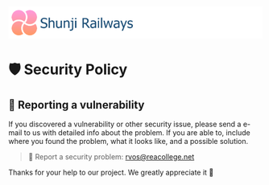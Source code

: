 <img src="https://github.com/RubenTheCoder/Shunji-Railways-GitHub/blob/github/.github/images/Banner%202-small.png">

# 🛡 Security Policy

## 🚨 Reporting a vulnerability

If you discovered a vulnerability or other security issue, please send a e-mail to us with detailed info about the problem.
If you are able to, include where you found the problem, what it looks like, and a possible solution.

> 📧 Report a security problem: rvos@reacollege.net

Thanks for your help to our project. We greatly appreciate it 🙂

